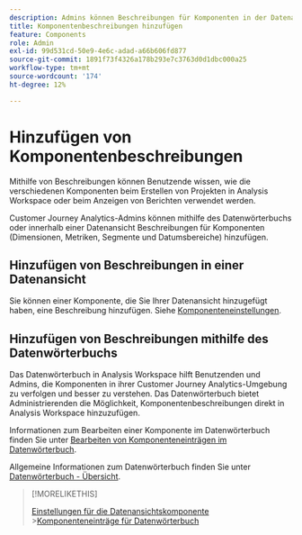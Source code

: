 ```yaml
---
description: Admins können Beschreibungen für Komponenten in der Datenansicht oder mithilfe des Datenwörterbuchs hinzufügen
title: Komponentenbeschreibungen hinzufügen
feature: Components
role: Admin
exl-id: 99d531cd-50e9-4e6c-adad-a66b606fd877
source-git-commit: 1891f73f4326a178b293e7c3763d0d1dbc000a25
workflow-type: tm+mt
source-wordcount: '174'
ht-degree: 12%

---
```


# Hinzufügen von Komponentenbeschreibungen

Mithilfe von Beschreibungen können Benutzende wissen, wie die verschiedenen Komponenten beim Erstellen von Projekten in Analysis Workspace oder beim Anzeigen von Berichten verwendet werden.

Customer Journey Analytics-Admins können mithilfe des Datenwörterbuchs oder innerhalb einer Datenansicht Beschreibungen für Komponenten (Dimensionen, Metriken, Segmente und Datumsbereiche) hinzufügen.

## Hinzufügen von Beschreibungen in einer Datenansicht

Sie können einer Komponente, die Sie Ihrer Datenansicht hinzugefügt haben, eine Beschreibung hinzufügen. Siehe [Komponenteneinstellungen](/help/data-views/component-settings/overview.md).

## Hinzufügen von Beschreibungen mithilfe des Datenwörterbuchs

Das Datenwörterbuch in Analysis Workspace hilft Benutzenden und Admins, die Komponenten in ihrer Customer Journey Analytics-Umgebung zu verfolgen und besser zu verstehen. Das Datenwörterbuch bietet Administrierenden die Möglichkeit, Komponentenbeschreibungen direkt in Analysis Workspace hinzuzufügen.

Informationen zum Bearbeiten einer Komponente im Datenwörterbuch finden Sie unter [Bearbeiten von Komponenteneinträgen im Datenwörterbuch](/help/components/data-dictionary/edit-entries-data-dictionary.md).

Allgemeine Informationen zum Datenwörterbuch finden Sie unter [Datenwörterbuch - Übersicht](/help/components/data-dictionary/data-dictionary-overview.md).

>[!MORELIKETHIS]
>
>[Einstellungen für die Datenansichtskomponente](/help/data-views/component-settings/overview.md)
>&#x200B;>[Komponenteneinträge für Datenwörterbuch](/help/components/data-dictionary/edit-entries-data-dictionary.md)
>
